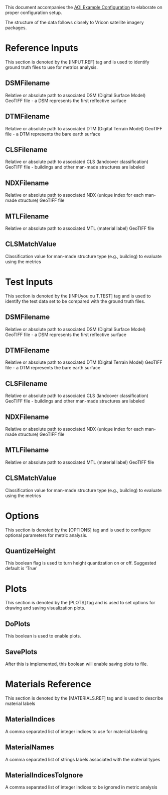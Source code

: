 This document accompanies the [AOI Example Configuration](aoi-example.config) to elaborate on proper configuration setup.

The structure of the data follows closely to Vricon satellite imagery packages.

# Reference Inputs
This section is denoted by the \[INPUT.REF\] tag and is used to identify ground truth files to use for metrics analysis.

## DSMFilename
 Relative or absolute path to associated DSM (Digital Surface Model) GeoTIFF file - a DSM represents the first reflective surface
## DTMFilename
 Relative or absolute path to associated DTM (Digital Terrain Model) GeoTIFF file - a DTM represents the bare earth surface
## CLSFilename
 Relative or absolute path to associated CLS (landcover classification) GeoTIFF file - buildings and other man-made structures are labeled
## NDXFilename
 Relative or absolute path to associated NDX (unique index for each man-made structure) GeoTIFF file
## MTLFilename
 Relative or absolute path to associated MTL (material label) GeoTIFF file
## CLSMatchValue
 Classification value for man-made structure type (e.g., building) to evaluate using the metrics

# Test Inputs
 This section is denoted by the \[INPUyou ou T.TEST\] tag and is used to identify the test data set to be compared with the ground truth files.

## DSMFilename
 Relative or absolute path to associated DSM (Digital Surface Model) GeoTIFF file - a DSM represents the first reflective surface
## DTMFilename
 Relative or absolute path to associated DTM (Digital Terrain Model) GeoTIFF file - a DTM represents the bare earth surface
## CLSFilename
 Relative or absolute path to associated CLS (landcover classification) GeoTIFF file - buildings and other man-made structures are labeled
## NDXFilename
 Relative or absolute path to associated NDX (unique index for each man-made structure) GeoTIFF file
## MTLFilename
 Relative or absolute path to associated MTL (material label) GeoTIFF file
## CLSMatchValue
 Classification value for man-made structure type (e.g., building) to evaluate using the metrics

# Options
This section is denoted by the \[OPTIONS\] tag and is used to configure optional parameters for metric analysis.
## QuantizeHeight
 This boolean flag is used to turn height quantization on or off. Suggested default is 'True'

# Plots
This section is denoted by the \[PLOTS\] tag and is used to set options for drawing and saving visualization plots.
## DoPlots
 This boolean is used to enable plots.
## SavePlots
 After this is implemented, this boolean will enable saving plots to file.

# Materials Reference
This section is denoted by the \[MATERIALS.REF\] tag and is used to describe material labels
## MaterialIndices
 A comma separated list of integer indices to use for material labeling
## MaterialNames
 A comma separated list of strings labels associated with the material types
## MaterialIndicesToIgnore
 A comma separated list of integer indices to be ignored in metric analysis